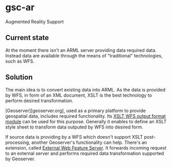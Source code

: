 # gsc-ar
Augmented Reality Support

## Current state
At the moment there isn't an ARML server providing data required data. 
Instead data are available through the means of "traditional" technologies, such as WFS.

## Solution
The main idea is to convert existing data into ARML. As the data is provided by WFS, in form of an XML document, XSLT is the best technology to perform desired transformation.

[Geoserver][geoserver.org], used as a primary platform to provide geospatial data, includes required functionality. 
Its [XSLT WFS output format module](http://docs.geoserver.org/stable/en/user/extensions/xslt/index.html) can be used for this purpose. Generally it enables to define an XSLT style sheet to transform data outputed by WFS into desired form.

If source data is providing by a WFS which doesn't support XSLT post-processing, another Geoserver's functionality can help. 
There's an extension, called [External Web Feature Server](http://docs.geoserver.org/stable/en/user/data/cascaded/wfs.html).
It forwards incoming request to an external server and performs required data transformation supported by Geoserver.


